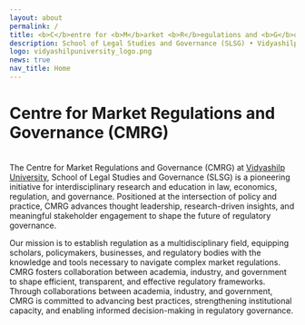 ```yaml
---
layout: about
permalink: /
title: <b>C</b>entre for <b>M</b>arket <b>R</b>egulations and <b>G</b>overnance (CMRG)
description: School of Legal Studies and Governance (SLSG) • Vidyashilp University
logo: vidyashilpuniversity_logo.png
news: true
nav_title: Home
---
```

# **Centre for Market Regulations and Governance** (CMRG)
\
The Centre for Market Regulations and Governance (CMRG) at [Vidyashilp University](https://vidyashilp.edu.in/), School of Legal Studies and Governance (SLSG) is a pioneering initiative for interdisciplinary research and education in law, economics, regulation, and governance. Positioned at the intersection of policy and practice, CMRG advances thought leadership, research-driven insights, and meaningful stakeholder engagement to shape the future of regulatory governance.

Our mission is to establish regulation as a multidisciplinary field, equipping scholars, policymakers, businesses, and regulatory bodies with the knowledge and tools necessary to navigate complex market regulations. CMRG fosters collaboration between academia, industry, and government to shape efficient, transparent, and effective regulatory frameworks. Through collaborations between academia, industry, and government, CMRG is committed to advancing best practices, strengthening institutional capacity, and enabling informed decision-making in regulatory governance.
